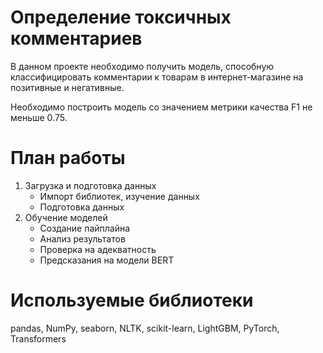 # Определение токсичных комментариев
В данном проекте необходимо получить модель, способную классифицировать комментарии к товарам в интернет-магазине на позитивные и негативные.

Необходимо построить модель со значением метрики качества F1 не меньше 0.75.

# План работы
1. Загрузка и подготовка данных
   * Импорт библиотек, изучение данных
   * Подготовка данных
2. Обучение моделей
   * Создание пайплайна
   * Анализ результатов
   * Проверка на адекватность
   * Предсказания на модели BERT

# Используемые библиотеки
pandas, NumPy, seaborn, NLTK, scikit-learn, LightGBM, PyTorch, Transformers
